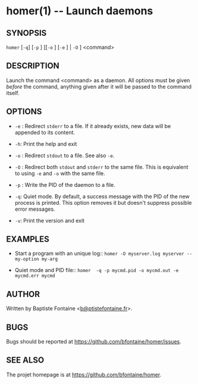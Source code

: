 # homer(1) -- Launch daemons

## SYNOPSIS

`homer` [`-q`] [`-p` <file>] [[`-o` <file>] [`-e` <file>] | `-O` <file>] &lt;command&gt;

## DESCRIPTION

Launch the command &lt;command&gt; as a daemon. All options must be given *before*
the command, anything given after it will be passed to the command itself.

## OPTIONS

  * `-e` <file>:
    Redirect `stderr` to a file. If it already exists, new data will be
    appended to its content.

  * `-h`:
    Print the help and exit

  * `-o` <file>:
    Redirect `stdout` to a file. See also `-e`.

  * `-O` <file>:
    Redirect both `stdout` and `stderr` to the same file. This is equivalent to
    using `-e` and `-o` with the same file.

  * `-p` <file>:
    Write the PID of the daemon to a file.

  * `-q`:
    Quiet mode. By default, a success message with the PID of the new process
    is printed. This option removes it but doesn't suppress possible error
    messages.

  * `-v`:
    Print the version and exit


## EXAMPLES

  * Start a program with an unique log::
    `homer -O myserver.log myserver --my-option my-arg`

  * Quiet mode and PID file::
    `homer  -q -p mycmd.pid -o mycmd.out -e mycmd.err mycmd`

## AUTHOR

Written by Baptiste Fontaine <<b@ptistefontaine.fr>\>.

## BUGS

Bugs should be reported at <https://github.com/bfontaine/homer/issues>.

## SEE ALSO

The projet homepage is at <https://github.com/bfontaine/homer>.
